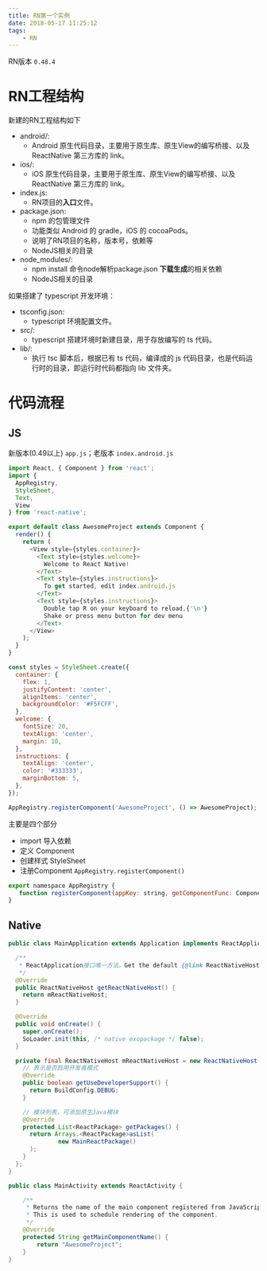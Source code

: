 ```yaml
---
title: RN第一个实例
date: 2018-05-17 11:25:12
tags: 
	- RN
---
```


RN版本 `0.48.4`

# RN工程结构

新建的RN工程结构如下

- android/: 
	- Android 原生代码目录，主要用于原生库、原生View的编写桥接、以及 ReactNative 第三方库的 link。
- ios/: 
	- iOS 原生代码目录，主要用于原生库、原生View的编写桥接、以及 ReactNative 第三方库的 link。
- index.js: 
	- RN项目的**入口**文件。
- package.json: 
	- npm 的包管理文件
	- 功能类似 Android 的 gradle，iOS 的 cocoaPods。
	- 说明了RN项目的名称，版本号，依赖等
	- NodeJS相关的目录
- node_modules/: 
	- npm install 命令node解析package.json **下载生成**的相关依赖
	- NodeJS相关的目录

如果搭建了 typescript 开发环境：

- tsconfig.json: 
	- typescript 环境配置文件。
- src/: 
	- typescript 搭建环境时新建目录，用于存放编写的 ts 代码。
- lib/: 
	- 执行 tsc 脚本后，根据已有 ts 代码，编译成的 js 代码目录，也是代码运行时的目录，即运行时代码都指向 lib 文件夹。

# 代码流程

## JS

新版本(0.49以上) `app.js`；老版本 `index.android.js`

```js
import React, { Component } from 'react';
import {
  AppRegistry,
  StyleSheet,
  Text,
  View
} from 'react-native';

export default class AwesomeProject extends Component {
  render() {
    return (
      <View style={styles.container}>
        <Text style={styles.welcome}>
          Welcome to React Native!
        </Text>
        <Text style={styles.instructions}>
          To get started, edit index.android.js
        </Text>
        <Text style={styles.instructions}>
          Double tap R on your keyboard to reload,{'\n'}
          Shake or press menu button for dev menu
        </Text>
      </View>
    );
  }
}

const styles = StyleSheet.create({
  container: {
    flex: 1,
    justifyContent: 'center',
    alignItems: 'center',
    backgroundColor: '#F5FCFF',
  },
  welcome: {
    fontSize: 20,
    textAlign: 'center',
    margin: 10,
  },
  instructions: {
    textAlign: 'center',
    color: '#333333',
    marginBottom: 5,
  },
});

AppRegistry.registerComponent('AwesomeProject', () => AwesomeProject);
```

主要是四个部分

- import 导入依赖
- 定义 Component
- 创建样式 StyleSheet
- 注册Component `AppRegistry.registerComponent()`

```js
export namespace AppRegistry {
   function registerComponent(appKey: string, getComponentFunc: ComponentProvider): string;
}
```

## Native

```java
public class MainApplication extends Application implements ReactApplication {

  /**
   * ReactApplication接口唯一方法。Get the default {@link ReactNativeHost} for this app.
   */
  @Override
  public ReactNativeHost getReactNativeHost() {
    return mReactNativeHost;
  }

  @Override
  public void onCreate() {
    super.onCreate();
    SoLoader.init(this, /* native exopackage */ false);
  }

  private final ReactNativeHost mReactNativeHost = new ReactNativeHost(this) {
    // 表示是否启用开发者模式
    @Override
    public boolean getUseDeveloperSupport() {
      return BuildConfig.DEBUG;
    }

	// 模块列表，可添加原生Java模块
    @Override
    protected List<ReactPackage> getPackages() {
      return Arrays.<ReactPackage>asList(
              new MainReactPackage()
      );
    }
  };
}
```

```java
public class MainActivity extends ReactActivity {

    /**
     * Returns the name of the main component registered from JavaScript.
     * This is used to schedule rendering of the component.
     */
    @Override
    protected String getMainComponentName() {
        return "AwesomeProject";
    }
}
```
